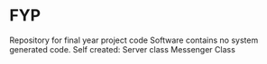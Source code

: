 # FYP
Repository for final year project code 
Software contains no system generated code.
Self created:
Server class
Messenger Class 